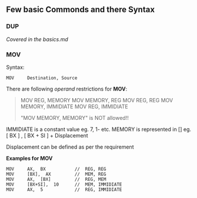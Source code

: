 ## Few basic Commonds and there Syntax

### DUP
_Covered in the basics.md_

### MOV
Syntax:
```
MOV     Destination, Source
```
There are following _operand_ restrictions for **MOV**:
> MOV   REG,  MEMORY
> MOV   MEMORY,  REG
> MOV   REG,  REG
> MOV   MEMORY, IMMIDIATE
> MOV   REG, IMMIDIATE
>
> "MOV   MEMORY, MEMORY"  is  NOT  allowed!!

IMMIDIATE is a constant value  eg. 7, 1- etc.
MEMORY is represented in []  eg. [ BX ] , [ BX + SI ] + Displacement

Displacement can be defined as per the requirement

**Examples for MOV**
```
MOV     AX,  BX           //  REG, REG
MOV     [BX],  AX         //  MEM, REG
MOV     AX,  [BX]         //  REG, MEM
MOV     [BX+SI],  10      //  MEM, IMMIDIATE
MOV     AX,  5            //  REG, IMMIDIATE
```
